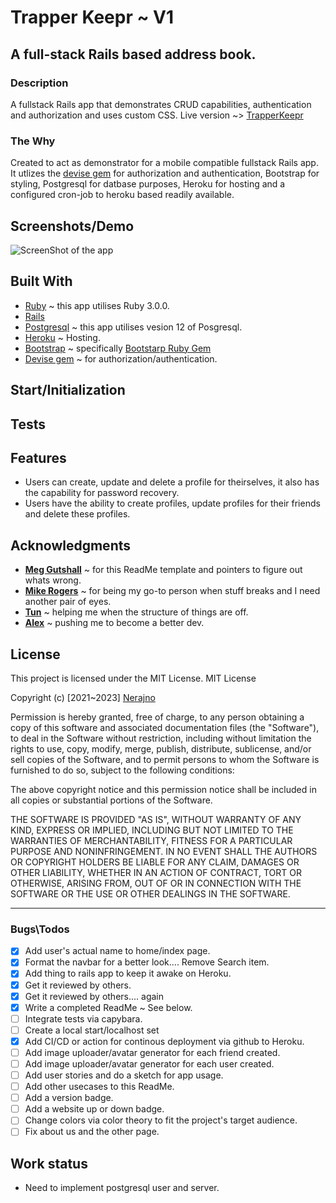 # Trapper Keepr ~  V1

## A full-stack Rails based address book.

### Description

A fullstack Rails app that demonstrates CRUD capabilities, authentication and authorization and uses custom CSS.
Live version ~> [TrapperKeepr](https://trapperkeepr.herokuapp.com/)


### The Why
Created to act as demonstrator for a mobile compatible fullstack Rails app. It utlizes the [devise gem](https://github.com/heartcombo/devise) for authorization and authentication, Bootstrap for styling, Postgresql for datbase purposes, Heroku for hosting and a configured cron-job to heroku based readily available.

## Screenshots/Demo
![ScreenShot of the app](https://github.com/Nerajno/Trapper_Keeper/blob/main/app/assets/images/AppScreenshots/trapperkeepr.png)

## Built With
- [Ruby](https://ruby-doc.org/) ~ this app utilises Ruby 3.0.0.
- [Rails](https://guides.rubyonrails.org/)
- [Postgresql](https://www.postgresql.org/docs/13/index.html) ~ this app utilises vesion 12 of Posgresql.
- [Heroku](https://devcenter.heroku.com/articles/getting-started-with-rails6) ~ Hosting.
- [Bootstrap](https://dev.to/antman/using-bootstrap-4-in-rails-6-39hk) ~ specifically [Bootstarp Ruby Gem](https://github.com/twbs/bootstrap-rubygem)
- [Devise gem](https://github.com/heartcombo/devise) ~ for authorization/authentication.

## Start/Initialization

## Tests

## Features
- Users can create, update and delete a profile for theirselves, it also has the capability for password recovery.
- Users have the ability to create profiles, update profiles for their friends and delete these profiles.


## Acknowledgments
- **[Meg Gutshall](https://github.com/meg-gutshall/)** ~ for this ReadMe template and pointers to figure out whats wrong.
- **[Mike Rogers](https://mikerogers.io/)** ~ for being my go-to person when stuff breaks and I need another pair of eyes.
- **[Tun](https://github.com/tunkhine126)** ~ helping me when the structure of things are off.
- **[Alex](https://github.com//)** ~ pushing me to become a better dev.




## License
This project is licensed under the MIT License.
MIT License

Copyright (c) [2021~2023] [Nerajno](https://twitter.com/nerajno)

Permission is hereby granted, free of charge, to any person obtaining a copy
of this software and associated documentation files (the "Software"), to deal
in the Software without restriction, including without limitation the rights
to use, copy, modify, merge, publish, distribute, sublicense, and/or sell
copies of the Software, and to permit persons to whom the Software is
furnished to do so, subject to the following conditions:

The above copyright notice and this permission notice shall be included in all
copies or substantial portions of the Software.

THE SOFTWARE IS PROVIDED "AS IS", WITHOUT WARRANTY OF ANY KIND, EXPRESS OR
IMPLIED, INCLUDING BUT NOT LIMITED TO THE WARRANTIES OF MERCHANTABILITY,
FITNESS FOR A PARTICULAR PURPOSE AND NONINFRINGEMENT. IN NO EVENT SHALL THE
AUTHORS OR COPYRIGHT HOLDERS BE LIABLE FOR ANY CLAIM, DAMAGES OR OTHER
LIABILITY, WHETHER IN AN ACTION OF CONTRACT, TORT OR OTHERWISE, ARISING FROM,
OUT OF OR IN CONNECTION WITH THE SOFTWARE OR THE USE OR OTHER DEALINGS IN THE
SOFTWARE.

---


### Bugs\Todos
- [x] Add user's actual name to home/index page. 
- [x] Format the navbar for a better look.... Remove Search item.
- [x] Add thing to rails app to keep it awake on Heroku.  
- [x] Get it reviewed by others.
- [x] Get it reviewed by others.... again
- [x] Write a completed ReadMe ~ See below.
- [ ] Integrate tests via capybara.
- [ ] Create a local start/localhost set 
- [x] Add CI/CD or action for continous deployment via github to Heroku.
- [ ] Add image uploader/avatar generator for each friend created. 
- [ ] Add image uploader/avatar generator for each user created. 
- [ ] Add user stories and do a sketch for app usage. 
- [ ] Add other usecases to this ReadMe.  
- [ ] Add a version badge.
- [ ] Add a website up or down badge.
- [ ] Change colors via color theory to fit the project's target audience.
- [ ] Fix about us and the other page.

## Work status
- Need to implement postgresql user and server.